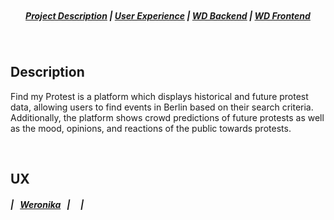 <p align="center">
<img src= >
</p>

<h5 align="center">
  <a href="#Description">Project Description</a>  |
  <a href="#UX">User Experience</a>  |
  <a href="#WD-Backend">WD Backend</a>  |
  <a href="#WD-Frontend">WD Frontend</a>
</h5>

&nbsp;

## Description

Find my Protest is a platform which displays historical and future protest data, allowing users to find events in Berlin based on their search criteria. Additionally, the platform shows crowd predictions of future protests as well as the mood, opinions, and reactions of the public towards protests.

&nbsp;
&nbsp;
&nbsp;

## UX
<h5 align="left">
  | &nbsp; <a href="#Weronika">Weronika</a> &nbsp; |
  &nbsp; <a href="#"></a> &nbsp; |
</h5>

&nbsp;
&nbsp;
&nbsp;
